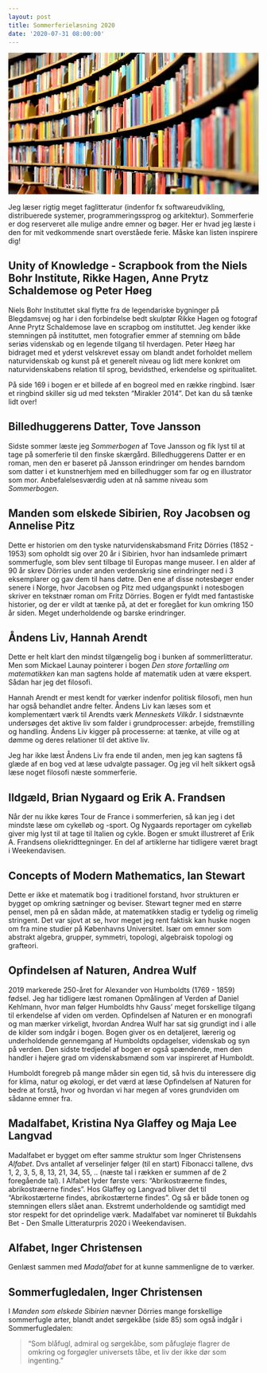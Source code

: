 ```yaml
---
layout: post
title: Sommerferielæsning 2020
date: '2020-07-31 08:00:00'
---
```


![center](/images/8DB38903-28E6-463C-B1E0-2DFB7D0FBD57.jpeg)

Jeg læser rigtig meget faglitteratur (indenfor fx softwareudvikling, distribuerede systemer, programmeringssprog og arkitektur). Sommerferie er dog reserveret alle mulige andre emner og bøger. Her er hvad jeg læste i den for mit vedkommende snart overståede ferie. Måske kan listen inspirere dig!

## Unity of Knowledge - Scrapbook from the Niels Bohr Institute, Rikke Hagen, Anne Prytz Schaldemose og Peter Høeg

Niels Bohr Instituttet skal flytte fra de legendariske bygninger på Blegdamsvej og har i den forbindelse bedt skulptør Rikke Hagen og fotograf Anne Prytz Schaldemose lave en scrapbog om instituttet. Jeg kender ikke stemningen på instituttet, men fotografier emmer af stemning om både seriøs videnskab og en legende tilgang til hverdagen. Peter Høeg har bidraget med et yderst velskrevet essay om blandt andet forholdet mellem naturvidenskab og kunst på et generelt niveau og lidt mere konkret om naturvidenskabens relation til sprog, bevidsthed, erkendelse og spiritualitet. 

På side 169 i bogen er et billede af en bogreol med en række ringbind. Især et ringbind skiller sig ud med teksten “Mirakler 2014”. Det kan du så tænke lidt over!

## Billedhuggerens Datter, Tove Jansson

Sidste sommer læste jeg _Sommerbogen_ af Tove Jansson og fik lyst til at tage på somerferie til den finske skærgård. Billedhuggerens Datter er en roman, men den er baseret på Jansson erindringer om hendes barndom som datter i et kunstnerhjem med en billedhugger som far og en illustrator som mor. Anbefalelsesværdig uden at nå samme niveau som _Sommerbogen_. 

## Manden som elskede Sibirien, Roy Jacobsen og Annelise Pitz

Dette er historien om den tyske naturvidenskabsmand Fritz Dörries (1852 - 1953) som opholdt sig over 20 år i Sibirien, hvor han indsamlede primært sommerfugle, som blev sent tilbage til Europas mange museer. I en alder af 90 år skrev Dörries under anden verdenskrig sine erindringer ned i 3 eksemplarer og gav dem til hans døtre. Den ene af disse notesbøger ender senere i Norge, hvor Jacobsen og Pitz med udgangspunkt i notesbogen skriver en tekstnær roman om Fritz Dörries. Bogen er fyldt med fantastiske historier, og der er vildt at tænke på, at det er foregået for kun omkring 150 år siden. Meget underholdende og barske erindringer. 

## Åndens Liv, Hannah Arendt

Dette er helt klart den mindst tilgængelig bog i bunken af sommerlitteratur. Men som Mickael Launay pointerer i bogen _Den store fortælling om matematikken_ kan man sagtens holde af matematik uden at være ekspert. Sådan har jeg det filosofi.

Hannah Arendt er mest kendt for værker indenfor politisk filosofi, men hun har også behandlet andre felter. Åndens Liv kan læses som et komplementært værk til Arendts værk _Menneskets Vilkår_. I sidstnævnte undersøges det aktive liv som falder i grundprocesser: arbejde, fremstilling og handling. Åndens Liv kigger på processerne: at tænke, at ville og at dømme og deres relationer til det aktive liv.

Jeg har ikke læst Åndens Liv fra ende til anden, men jeg kan sagtens få glæde af en bog ved at læse udvalgte passager. Og jeg vil helt sikkert også læse noget filosofi næste sommerferie.

## Ildgæld, Brian Nygaard og Erik A. Frandsen

Når der nu ikke køres Tour de France i sommerferien, så kan jeg i det mindste læse om cykelløb og -sport. Og Nygaards reportager om cykelløb giver mig lyst til at tage til Italien og cykle. Bogen er smukt illustreret af Erik A. Frandsens oliekridttegninger. En del af artiklerne har tidligere været bragt i Weekendavisen.

## Concepts of Modern Mathematics, Ian Stewart

Dette er ikke et matematik bog i traditionel forstand, hvor strukturen er bygget op omkring sætninger og beviser. Stewart tegner med en større pensel, men på en sådan måde, at matematikken stadig er tydelig og rimelig stringent. Det var sjovt at se, hvor meget jeg rent faktisk kan huske nogen om fra mine studier på Københavns Universitet. Især om emner som abstrakt algebra, grupper, symmetri, topologi, algebraisk topologi og grafteori.

## Opfindelsen af Naturen, Andrea Wulf

2019 markerede 250-året for Alexander von Humboldts (1769 - 1859) fødsel. Jeg har tidligere læst romanen Opmålingen af Verden af Daniel Kehlmann, hvor man følger Humboldts hhv Gauss’ meget forskellige tilgang til erkendelse af viden om verden. Opfindelsen af Naturen er en monografi og man mærker virkeligt, hvordan Andrea Wulf har sat sig grundigt ind i alle de kilder som indgår i bogen. Bogen giver os en detaljeret, lærerig og underholdende gennemgang af Humboldts opdagelser, videnskab og syn på verden. Den sidste tredjedel af bogen er også spændende, men den handler i højere grad om videnskabsmænd som var inspireret af Humboldt. 

Humboldt foregreb på mange måder sin egen tid, så hvis du interessere dig for klima, natur og økologi, er det værd at læse Opfindelsen af Naturen for bedre at forstå, hvor og hvordan vi har megen af vores grundviden om sådanne emner fra.

## Madalfabet, Kristina Nya Glaffey og Maja Lee Langvad

Madalfabet er bygget om efter samme struktur som Inger Christensens _Alfabet_. Dvs antallet af verselinjer følger (til en start) Fibonacci tallene, dvs 1, 2, 3, 5, 8, 13, 21, 34, 55, .. (næste tal i rækken er summen af de 2 foregående tal). I Alfabet lyder første vers: “Abrikostræerne findes, abrikostræerne findes”. Hos Glaffey og Langvad bliver det til “Abrikostærterne findes, abrikostærterne findes”. Og så er både tonen og stemningen ellers slået anan. Ekstremt underholdende og samtidigt med stor respekt for det oprindelige værk. Madalfabet var nomineret til Bukdahls Bet - Den Smalle Litteraturpris 2020 i Weekendavisen.

## Alfabet, Inger Christensen

Genlæst sammen med _Madalfabet_ for at kunne sammenligne de to værker.

## Sommerfugledalen, Inger Christensen

I _Manden som elskede Sibirien_ nævner Dörries mange forskellige sommerfugle arter,  blandt andet sørgekåbe (side 85) som også indgår i Sommerfugledalen:

> “Som blåfugl, admiral og sørgekåbe, som påfugløje flagrer de omkring og forgøgler universets tåbe, et liv der ikke dør som ingenting.”
